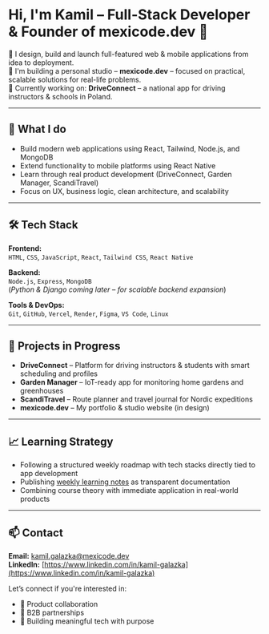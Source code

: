 # Hi, I'm Kamil – Full-Stack Developer & Founder of mexicode.dev 🚀

🎯 I design, build and launch full-featured web & mobile applications from idea to deployment.  
💼 I'm building a personal studio – **mexicode.dev** – focused on practical, scalable solutions for real-life problems.  
📱 Currently working on: **DriveConnect** – a national app for driving instructors & schools in Poland.

---

## 🧠 What I do

- Build modern web applications using React, Tailwind, Node.js, and MongoDB
- Extend functionality to mobile platforms using React Native
- Learn through real product development (DriveConnect, Garden Manager, ScandiTravel)
- Focus on UX, business logic, clean architecture, and scalability

---

## 🛠️ Tech Stack

**Frontend:**  
`HTML`, `CSS`, `JavaScript`, `React`, `Tailwind CSS`, `React Native`

**Backend:**  
`Node.js`, `Express`, `MongoDB`  
(*Python & Django coming later – for scalable backend expansion*)

**Tools & DevOps:**  
`Git`, `GitHub`, `Vercel`, `Render`, `Figma`, `VS Code`, `Linux`

---

## 🚧 Projects in Progress

- **DriveConnect** – Platform for driving instructors & students with smart scheduling and profiles  
- **Garden Manager** – IoT-ready app for monitoring home gardens and greenhouses  
- **ScandiTravel** – Route planner and travel journal for Nordic expeditions  
- **mexicode.dev** – My portfolio & studio website (in design)

---

## 📈 Learning Strategy

- Following a structured weekly roadmap with tech stacks directly tied to app development
- Publishing [weekly learning notes](https://github.com/mexicode-dev/learning-notes) as transparent documentation
- Combining course theory with immediate application in real-world products

---

## 📫 Contact

**Email:** kamil.galazka@mexicode.dev  
**LinkedIn:** [https://www.linkedin.com/in/kamil-galazka](https://www.linkedin.com/in/kamil-galazka)

Let’s connect if you're interested in:
- 🚀 Product collaboration
- 🤝 B2B partnerships
- 🧩 Building meaningful tech with purpose
